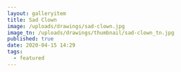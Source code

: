 ```yaml
---
layout: galleryitem
title: Sad Clown
image: /uploads/drawings/sad-clown.jpg
image_tn: /uploads/drawings/thumbnail/sad-clown_tn.jpg
published: true
date: 2020-04-15 14:29
tags:
  - featured
---
```

